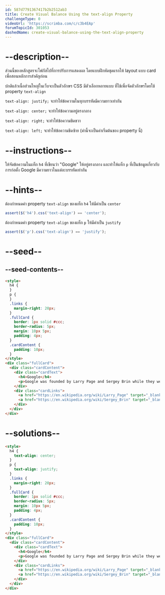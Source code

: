 ```yaml
---
id: 587d7791367417b2b2512ab3
title: Create Visual Balance Using the text-align Property
challengeType: 0
videoUrl: 'https://scrimba.com/c/c3b4EAp'
forumTopicId: 301053
dashedName: create-visual-balance-using-the-text-align-property
---
```


# --description--

ส่วนนี้ของหลักสูตรจะโฟกัสไปที่การปรับการแสดงผล
โดยแบบฝึกหัดชุดแรกให้ layout แบบ card เพื่อสอนหลักการสำคัญก่อน

ปกติแล้วเนื้อส่วนใหญ่ในเว็บจะเป็นตัวอักษร
CSS มีตัวเลือกหลายแบบ ที่ใช้เพื่อจัดตัวอักษรโดยใช้ property `text-align`

`text-align: justify;` จะทำให้ข้อความในทุกบรรทัดมีความยาวเท่ากัน

`text-align: center;` จะทำให้ข้อความอยู่ตรงกลาง

`text-align: right;` จะทำให้ข้อความชิดขวา

`text-align: left;` จะทำให้ข้อความชิดซ้าย (ค่านี้จะเป็นค่าเริ่มต้นของ property นี้)

# --instructions--

ให้จัดข้อความในแท็ก `h4` ที่เขียนว่า "Google" ให้อยู่ตรงกลาง
และทำให้แท็ก `p` ที่เป็นข้อมูลเกี่ยวกับการก่อตั้ง Google มีความยาวในแต่ละบรรทัดเท่ากัน

# --hints--

ต้องกำหนดค่า property `text-align` ของแท็ก `h4` ให้มีค่าเป็น `center`

```js
assert($('h4').css('text-align') == 'center');
```

ต้องกำหนดค่า property `text-align` ของแท็ก `p` ให้มีค่าเป็น `justify`

```js
assert($('p').css('text-align') == 'justify');
```

# --seed--

## --seed-contents--

```html
<style>
  h4 {
  }
  p {
  }
  .links {
    margin-right: 20px;
  }
  .fullCard {
    border: 1px solid #ccc;
    border-radius: 5px;
    margin: 10px 5px;
    padding: 4px;
  }
  .cardContent {
    padding: 10px;
  }
</style>
<div class="fullCard">
  <div class="cardContent">
    <div class="cardText">
      <h4>Google</h4>
      <p>Google was founded by Larry Page and Sergey Brin while they were Ph.D. students at Stanford University.</p>
    </div>
    <div class="cardLinks">
      <a href="https://en.wikipedia.org/wiki/Larry_Page" target="_blank" class="links">Larry Page</a>
      <a href="https://en.wikipedia.org/wiki/Sergey_Brin" target="_blank" class="links">Sergey Brin</a>
    </div>
  </div>
</div>
```

# --solutions--

```html
<style>
  h4 {
    text-align: center;
  }
  p {
    text-align: justify;
  }
  .links {
    margin-right: 20px;
  }
  .fullCard {
    border: 1px solid #ccc;
    border-radius: 5px;
    margin: 10px 5px;
    padding: 4px;
  }
  .cardContent {
    padding: 10px;
  }
</style>
<div class="fullCard">
  <div class="cardContent">
    <div class="cardText">
      <h4>Google</h4>
      <p>Google was founded by Larry Page and Sergey Brin while they were Ph.D. students at Stanford University.</p>
    </div>
    <div class="cardLinks">
      <a href="https://en.wikipedia.org/wiki/Larry_Page" target="_blank" class="links">Larry Page</a>
      <a href="https://en.wikipedia.org/wiki/Sergey_Brin" target="_blank" class="links">Sergey Brin</a>
    </div>
  </div>
</div>
```
